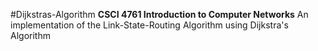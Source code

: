 #Dijkstras-Algorithm
**CSCI 4761 Introduction to Computer Networks**
An implementation of the Link-State-Routing Algorithm using Dijkstra's Algorithm
